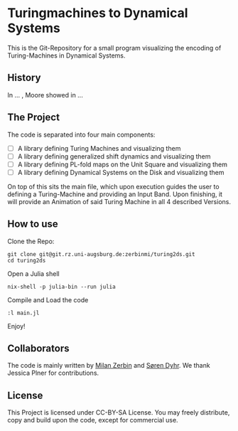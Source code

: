 # Turingmachines to Dynamical Systems

This is the Git-Repository for a small program visualizing the encoding of Turing-Machines in Dynamical Systems.

## History

In ... , Moore showed in ...

## The Project

The code is separated into four main components:

- [ ] A library defining Turing Machines and visualizing them
- [ ] A library defining generalized shift dynamics and visualizing them
- [ ] A library defining PL-fold maps on the Unit Square and visualizing them
- [ ] A library defining Dynamical Systems on the Disk and visualizing them

On top of this sits the main file, which upon execution guides the user to defining a Turing-Machine and providing an Input Band. Upon finishing, it will provide an Animation of said Turing Machine in all 4 described Versions.
 
## How to use

Clone the Repo:
```
git clone git@git.rz.uni-augsburg.de:zerbinmi/turing2ds.git
cd turing2ds
```
Open a Julia shell
```
nix-shell -p julia-bin --run julia
```
Compile and Load the code
```
:l main.jl
```
Enjoy!


## Collaborators
The code is mainly written by [Milan Zerbin](https://milan.zerb.in) and [Søren Dyhr](https://cab.bac.cat). We thank Jessica Plner for contributions.

## License
This Project is licensed under CC-BY-SA License. You may freely distribute, copy and build upon the code, except for commercial use.
